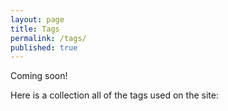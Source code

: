 ```yaml
---
layout: page
title: Tags
permalink: /tags/
published: true
---
```


Coming soon!

Here is a collection all of the tags used on the site:
